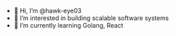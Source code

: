 - 👋 Hi, I’m @hawk-eye03
- 👀 I’m interested in building scalable software systems
- 🌱 I’m currently learning Golang, React
  

<!---
hawk-eye03/hawk-eye03 is a ✨ special ✨ repository because its `README.md` (this file) appears on your GitHub profile.
You can click the Preview link to take a look at your changes.
--->
